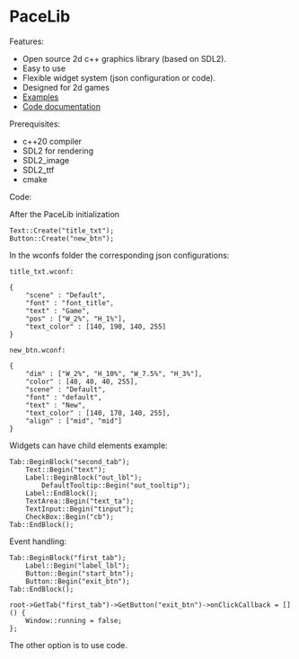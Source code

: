 # PaceLib

Features:
- Open source 2d c++ graphics library (based on SDL2).
- Easy to use
- Flexible widget system (json configuration or code).
- Designed for 2d games
- [Examples](https://github.com/aiafrasinei/PaceLib/tree/main/examples)
- [Code documentation](https://binary-station.github.io/PaceLib/html/index.html)

Prerequisites:
- c++20 compiler
- SDL2 for rendering
- SDL2_image
- SDL2_ttf 
- cmake

Code:

After the PaceLib initialization

    Text::Create("title_txt");
    Button::Create("new_btn");
    
In the wconfs folder the corresponding json configurations:

    title_txt.wconf:

    {
        "scene" : "Default",
        "font" : "font_title",
        "text" : "Game",
        "pos" : ["W_2%", "H_1%"],
        "text_color" : [140, 190, 140, 255]
    }

    new_btn.wconf:

    {
        "dim" : ["W_2%", "H_10%", "W_7.5%", "H_3%"],
        "color" : [40, 40, 40, 255],
        "scene" : "Default",
        "font" : "default",
        "text" : "New",
        "text_color" : [140, 170, 140, 255],
        "align" : ["mid", "mid"]
    }

Widgets can have child elements example:

    Tab::BeginBlock("second_tab");
		Text::Begin("text");
		Label::BeginBlock("out_lbl");
			DefaultTooltip::Begin("out_tooltip");
		Label::EndBlock();
		TextArea::Begin("text_ta");
		TextInput::Begin("tinput");
		CheckBox::Begin("cb");
	Tab::EndBlock();
    
Event handling:

    Tab::BeginBlock("first_tab");
		Label::Begin("label_lbl");
		Button::Begin("start_btn");
		Button::Begin("exit_btn");
	Tab::EndBlock();
	
	root->GetTab("first_tab")->GetButton("exit_btn")->onClickCallback = []() {
		Window::running = false;
    };
   
The other option is to use code.
